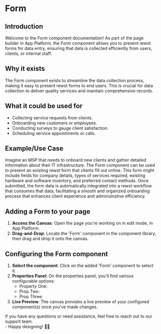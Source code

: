 # Form

## Introduction

Welcome to the Form component documentation! As part of the page builder in App Platform, the Form component allows you to present rewst forms for data entry, ensuring that data is collected  efficiently from users, clients, or internal staff.

## **Why it exists**

The Form component exists to streamline the data collection process, making it easy to present rewst forms to end users.  This is crucial for data collection to deliver quality services and maintain comprehensive records.

## What it could be used for

* Collecting service requests from clients.
* Onboarding new customers or employees.
* Conducting surveys to gauge client satisfaction.
* Scheduling service appointments or calls.

## **Example/Use Case**

Imagine an MSP that needs to onboard new clients and gather detailed information about their IT infrastructure. The Form component can be used to present an existing rewst form that clients fill out online. This form might include fields for company details, types of services required, existing hardware and software inventory, and preferred contact methods. Once submitted, the form data is automatically integrated into a rewst workflow that consumes that data, facilitating a smooth and organized onboarding process that enhances client experience and administrative efficiency.

## Adding a Form to your page

1. **Access the Canvas**: Open the page you're working on in edit mode, in App Platform.
2. **Drag-and-Drop**: Locate the 'Form' component in the component library, then drag and drop it onto the canvas.

## Configuring the Form component

1. **Select the component**: Click on the added 'Form' component to select it.
2. **Properties Panel**: On the properties panel, you'll find various configurable options:
   * Property One:
   * Prop Two:
   * Prop Three:
3. **Live Preview**: The canvas provides a live preview of your configured component(s) once you've made changes.



If you have any questions or need assistance, feel free to reach out to our support team.\
&#x20;\- Happy designing! 🎨🚀
